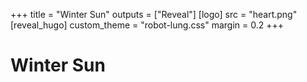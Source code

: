 +++
title = "Winter Sun"
outputs = ["Reveal"]
[logo]
src = "heart.png"
[reveal_hugo]
custom_theme = "robot-lung.css"
margin = 0.2
+++

# Winter Sun

